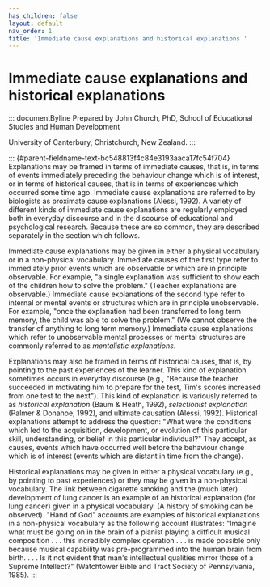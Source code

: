 ```yaml
---
has_children: false
layout: default
nav_order: 1
title: 'Immediate cause explanations and historical explanations '
---
```

# Immediate cause explanations and historical explanations 


::: documentByline
Prepared by John Church, PhD, School of Educational Studies and Human
Development

University of Canterbury, Christchurch, New Zealand.
:::

::: {#parent-fieldname-text-bc548813f4c84e3193aaca17fc54f704}
Explanations may be framed in terms of immediate causes, that is, in
terms of events immediately preceding the behaviour change which is of
interest, or in terms of historical causes, that is in terms of
experiences which occurred some time ago. Immediate cause explanations
are referred to by biologists as proximate cause explanations (Alessi,
1992). A variety of different kinds of immediate cause explanations are
regularly employed both in everyday discourse and in the discourse of
educational and psychological research. Because these are so common,
they are described separately in the section which follows.

Immediate cause explanations may be given in either a physical
vocabulary or in a non-physical vocabulary. Immediate causes of the
first type refer to immediately prior events which are observable or
which are in principle observable. For example, "a single explanation
was sufficient to show each of the children how to solve the problem."
(Teacher explanations are observable.) Immediate cause explanations of
the second type refer to internal or mental events or structures which
are in principle unobservable. For example, "once the explanation had
been transferred to long term memory, the child was able to solve the
problem." (We cannot observe the transfer of anything to long term
memory.) Immediate cause explanations which refer to unobservable mental
processes or mental structures are commonly referred to as *mentalistic
explanations*.

Explanations may also be framed in terms of historical causes, that is,
by pointing to the past experiences of the learner. This kind of
explanation sometimes occurs in everyday discourse (e.g., "Because the
teacher succeeded in motivating him to prepare for the test, Tim\'s
scores increased from one test to the next"). This kind of explanation
is variously referred to as *historical explanation* (Baum & Heath,
1992), *selectionist explanation* (Palmer & Donahoe, 1992), and ultimate
causation (Alessi, 1992). Historical explanations attempt to address the
question: "What were the conditions which led to the acquisition,
development, or evolution of this particular skill, understanding, or
belief in this particular individual?" They accept, as causes, events
which have occurred well before the behaviour change which is of
interest (events which are distant in time from the change).

Historical explanations may be given in either a physical vocabulary
(e.g., by pointing to past experiences) or they may be given in a
non-physical vocabulary. The link between cigarette smoking and the
(much later) development of lung cancer is an example of an historical
explanation (for lung cancer) given in a physical vocabulary. (A history
of smoking can be observed). "Hand of God" accounts are examples of
historical explanations in a non-physical vocabulary as the following
account illustrates: "Imagine what must be going on in the brain of a
pianist playing a difficult musical composition . . . this incredibly
complex operation . . . is made possible only because musical capability
was pre-programmed into the human brain from birth. . . . Is it not
evident that man\'s intellectual qualities mirror those of a Supreme
Intellect?" (Watchtower Bible and Tract Society of Pennsylvania, 1985).
:::
